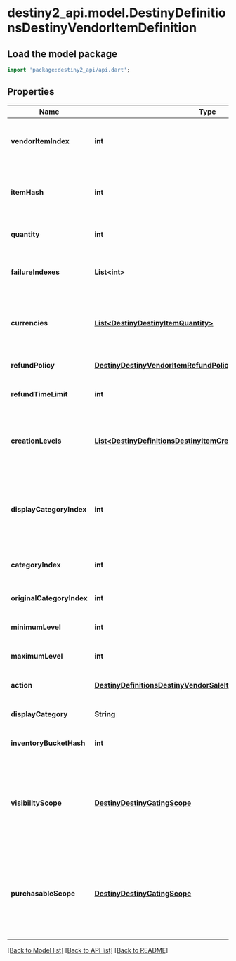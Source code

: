 # destiny2_api.model.DestinyDefinitionsDestinyVendorItemDefinition

## Load the model package
```dart
import 'package:destiny2_api/api.dart';
```

## Properties
Name | Type | Description | Notes
------------ | ------------- | ------------- | -------------
**vendorItemIndex** | **int** | The index into the DestinyVendorDefinition.saleList. This is what we use to refer to items being sold throughout live and definition data. | [optional] [default to null]
**itemHash** | **int** | The hash identifier of the item being sold (DestinyInventoryItemDefinition).  Note that a vendor can sell the same item in multiple ways, so don&#39;t assume that itemHash is a unique identifier for this entity. | [optional] [default to null]
**quantity** | **int** | The amount you will recieve of the item described in itemHash if you make the purchase. | [optional] [default to null]
**failureIndexes** | **List&lt;int&gt;** | An list of indexes into the DestinyVendorDefinition.failureStrings array, indicating the possible failure strings that can be relevant for this item. | [optional] [default to []]
**currencies** | [**List&lt;DestinyDestinyItemQuantity&gt;**](DestinyDestinyItemQuantity.md) | This is a pre-compiled aggregation of item value and priceOverrideList, so that we have one place to check for what the purchaser must pay for the item. Use this instead of trying to piece together the price separately. | [optional] [default to []]
**refundPolicy** | [**DestinyDestinyVendorItemRefundPolicy**](DestinyDestinyVendorItemRefundPolicy.md) | If this item can be refunded, this is the policy for what will be refundd, how, and in what time period. | [optional] [default to null]
**refundTimeLimit** | **int** | The amount of time before refundability of the newly purchased item will expire. | [optional] [default to null]
**creationLevels** | [**List&lt;DestinyDefinitionsDestinyItemCreationEntryLevelDefinition&gt;**](DestinyDefinitionsDestinyItemCreationEntryLevelDefinition.md) | The Default level at which the item will spawn. Almost always driven by an adjusto these days. Ideally should be singular. It&#39;s a long story how this ended up as a list, but there is always either going to be 0:1 of these entities. | [optional] [default to []]
**displayCategoryIndex** | **int** | This is an index specifically into the display category, as opposed to the server-side Categories (which do not need to match or pair with each other in any way: server side categories are really just structures for common validation. Display Category will let us more easily categorize items visually) | [optional] [default to null]
**categoryIndex** | **int** | The index into the DestinyVendorDefinition.categories array, so you can find the category associated with this item. | [optional] [default to null]
**originalCategoryIndex** | **int** | Same as above, but for the original category indexes. | [optional] [default to null]
**minimumLevel** | **int** | The minimum character level at which this item is available for sale. | [optional] [default to null]
**maximumLevel** | **int** | The maximum character level at which this item is available for sale. | [optional] [default to null]
**action** | [**DestinyDefinitionsDestinyVendorSaleItemActionBlockDefinition**](DestinyDefinitionsDestinyVendorSaleItemActionBlockDefinition.md) | The action to be performed when purchasing the item, if it&#39;s not just \&quot;buy\&quot;. | [optional] [default to null]
**displayCategory** | **String** | The string identifier for the category selling this item. | [optional] [default to null]
**inventoryBucketHash** | **int** | The inventory bucket into which this item will be placed upon purchase. | [optional] [default to null]
**visibilityScope** | [**DestinyDestinyGatingScope**](DestinyDestinyGatingScope.md) | The most restrictive scope that determines whether the item is available in the Vendor&#39;s inventory. See DestinyGatingScope&#39;s documentation for more information.  This can be determined by Unlock gating, or by whether or not the item has purchase level requirements (minimumLevel and maximumLevel properties). | [optional] [default to null]
**purchasableScope** | [**DestinyDestinyGatingScope**](DestinyDestinyGatingScope.md) | Similar to visibilityScope, it represents the most restrictive scope that determines whether the item can be purchased. It will at least be as restrictive as visibilityScope, but could be more restrictive if the item has additional purchase requirements beyond whether it is merely visible or not.  See DestinyGatingScope&#39;s documentation for more information. | [optional] [default to null]

[[Back to Model list]](../README.md#documentation-for-models) [[Back to API list]](../README.md#documentation-for-api-endpoints) [[Back to README]](../README.md)


